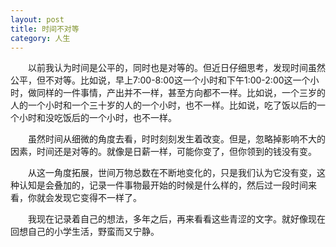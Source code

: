 ```yaml
---
layout: post
title: 时间不对等
category: 人生
---
```


&emsp;&emsp;以前我认为时间是公平的，同时也是对等的。但近日仔细思考，发现时间虽然公平，但不对等。比如说，早上7:00-8:00这一个小时和下午1:00-2:00这一个小时，做同样的一件事情，产出并不一样，甚至方向都不一样。比如说，一个三岁的人的一个小时和一个三十岁的人的一个小时，也不一样。比如说，吃了饭以后的一个小时和没吃饭后的一个小时，也不一样。

&emsp;&emsp;虽然时间从细微的角度去看，时时刻刻发生着改变。但是，忽略掉影响不大的因素，时间还是对等的。就像是日薪一样，可能你变了，但你领到的钱没有变。

&emsp;&emsp;从这一角度拓展，世间万物总数在不断地变化的，只是我们认为它没有变，这种认知是会叠加的，记录一件事物最开始的时候是什么样的，然后过一段时间来看，你就会发现它变得不一样了。

&emsp;&emsp;我现在记录着自己的想法，多年之后，再来看看这些青涩的文字。就好像现在回想自己的小学生活，野蛮而又宁静。
